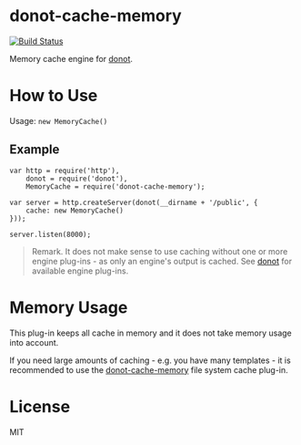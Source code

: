 donot-cache-memory
======================

[![Build Status](https://travis-ci.org/donotjs/donot-cache-memory.svg?branch=master)](https://travis-ci.org/donotjs/donot-cache-memory)

Memory cache engine for [donot](https://github.com/donotjs/donot).

# How to Use

Usage: `new MemoryCache()`

## Example

	var http = require('http'),
	    donot = require('donot'),
	    MemoryCache = require('donot-cache-memory');

	var server = http.createServer(donot(__dirname + '/public', {
		cache: new MemoryCache()
	}));

	server.listen(8000);

> Remark. It does not make sense to use caching without one or more engine plug-ins - as only an engine's output is cached. See [donot](https://github.com/donotjs/donot) for available engine plug-ins.

# Memory Usage

This plug-in keeps all cache in memory and it does not take memory usage into account.

If you need large amounts of caching - e.g. you have many templates - it is recommended to use the [donot-cache-memory](https://github.com/donotjs/donot-cache-filesystem) file system cache plug-in.

# License

MIT
